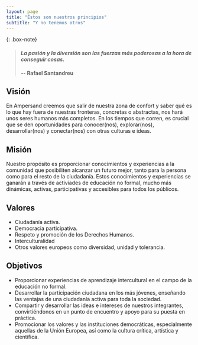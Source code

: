 ```yaml
---
layout: page
title: "Éstos son nuestros principios"
subtitle: "Y no tenemos otros"
---
```


{: .box-note}
> #### _La pasión y la diversión son las fuerzas más poderosas a la hora de conseguir cosas._
> ####
> #### -- Rafael Santandreu

## Visión

En Ampersand creemos que salir de nuestra zona de confort y saber qué es lo que hay fuera de nuestras fronteras, concretas o abstractas, nos hará unos seres humanos más completos. En los tiempos que corren, es crucial que se den oportunidades para conocer(nos), explorar(nos), desarrollar(nos) y conectar(nos) con otras culturas e ideas.

## Misión

Nuestro propósito es proporcionar conocimientos y experiencias a la comunidad que posibiliten alcanzar un futuro mejor, tanto para la persona como para el resto de la ciudadanía. Estos conocimientos y experiencias se ganarán a través de activiades de educación no formal, mucho más dinámicas, activas, participativas y accesibles para todos los públicos.

## Valores


- Ciudadanía activa.
- Democracia participativa.
- Respeto y promoción de los Derechos Humanos.
- Interculturalidad
- Otros valores europeos como diversidad, unidad y tolerancia.


## Objetivos


- Proporcionar experiencias de aprendizaje intercultural en el campo de la educación no formal.
- Desarrollar la participación ciudadana en los más jóvenes, enseñando las ventajas de una ciudadanía activa para toda la sociedad.
- Compartir y desarrollar las ideas e intereses de nuestros integrantes, convirtiéndonos en un punto de encuentro y apoyo para su puesta en práctica.
- Promocionar los valores y las instituciones democráticas, especialmente aquellas de la Unión Europea, así como la cultura crítica, artística y científica.
